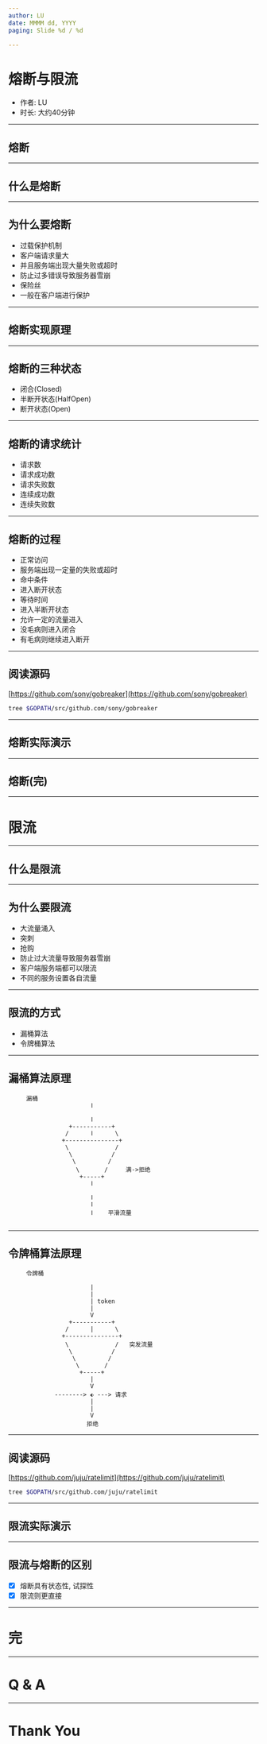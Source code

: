 ```yaml
---
author: LU
date: MMMM dd, YYYY
paging: Slide %d / %d

---
```

# 熔断与限流

- 作者: LU
- 时长: 大约40分钟

---

## 熔断


---

## 什么是熔断


---

## 为什么要熔断

- 过载保护机制
- 客户端请求量大
- 并且服务端出现大量失败或超时
- 防止过多错误导致服务器雪崩
- 保险丝
- 一般在客户端进行保护

---

## 熔断实现原理 


---

## 熔断的三种状态

- 闭合(Closed)
- 半断开状态(HalfOpen)
- 断开状态(Open)

---

## 熔断的请求统计

- 请求数
- 请求成功数
- 请求失败数
- 连续成功数
- 连续失败数

---

## 熔断的过程

- 正常访问
- 服务端出现一定量的失败或超时
- 命中条件
- 进入断开状态
- 等待时间
- 进入半断开状态
- 允许一定的流量进入
- 没毛病则进入闭合
- 有毛病则继续进入断开

---

## 阅读源码

[https://github.com/sony/gobreaker](https://github.com/sony/gobreaker)

```bash
tree $GOPATH/src/github.com/sony/gobreaker
```

---

## 熔断实际演示


---

## 熔断(完)


---

# 限流


---

## 什么是限流


---

## 为什么要限流

- 大流量涌入
- 突刺
- 抢购
- 防止过大流量导致服务器雪崩
- 客户端服务端都可以限流
- 不同的服务设置各自流量

---

## 限流的方式 

- 漏桶算法
- 令牌桶算法

---

## 漏桶算法原理

```
     漏桶                                                      
                       ﺍ                               
                                                       
                       ﺍ                               
                 +-----------+                         
                /      ﺍ      \                        
               +---------------+                       
                \             /                        
                 \           /                         
                  \         /                          
                   \       /     满->拒绝     
                    +-----+                            
                       ﺍ                               
                                                       
                       ﺍ                               
                       ﺍ                               
                       ﺍ    平滑流量                
                                                           

```

---

## 令牌桶算法原理 

```
     令牌桶                                    

                       |                       
                       | 
                       | token                 
                       |                       
                       V                       
                 +-----------+                 
                /      |      \                
               +---------------+               
                \             /   突发流量     
                 \           /                 
                  \         /                  
                   \       /     
                    +-----+                    
                       |                       
                       V                       
             --------> ⬖ ---> 请求             
                       |                       
                       |                       
                       V                       
                      拒绝                     
```

---

## 阅读源码

[https://github.com/juju/ratelimit](https://github.com/juju/ratelimit)

```bash
tree $GOPATH/src/github.com/juju/ratelimit
```

---

## 限流实际演示


---

## 限流与熔断的区别

- [x] 熔断具有状态性, 试探性
- [x] 限流则更直接

---

# 完


---

# Q & A


---

# Thank You
